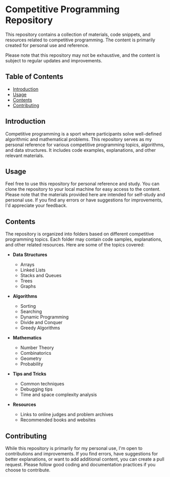 # Competitive Programming Repository

This repository contains a collection of materials, code snippets, and resources related to competitive programming. The content is primarily created for personal use and reference. 

Please note that this repository may not be exhaustive, and the content is subject to regular updates and improvements.

## Table of Contents

- [Introduction](#introduction)
- [Usage](#usage)
- [Contents](#contents)
- [Contributing](#contributing)

## Introduction

Competitive programming is a sport where participants solve well-defined algorithmic and mathematical problems. This repository serves as my personal reference for various competitive programming topics, algorithms, and data structures. It includes code examples, explanations, and other relevant materials.

## Usage

Feel free to use this repository for personal reference and study. You can clone the repository to your local machine for easy access to the content. Please note that the materials provided here are intended for self-study and personal use. If you find any errors or have suggestions for improvements, I'd appreciate your feedback.

## Contents

The repository is organized into folders based on different competitive programming topics. Each folder may contain code samples, explanations, and other related resources. Here are some of the topics covered:

- **Data Structures**
    - Arrays
    - Linked Lists
    - Stacks and Queues
    - Trees
    - Graphs

- **Algorithms**
    - Sorting
    - Searching
    - Dynamic Programming
    - Divide and Conquer
    - Greedy Algorithms

- **Mathematics**
    - Number Theory
    - Combinatorics
    - Geometry
    - Probability

- **Tips and Tricks**
    - Common techniques
    - Debugging tips
    - Time and space complexity analysis

- **Resources**
    - Links to online judges and problem archives
    - Recommended books and websites

## Contributing

While this repository is primarily for my personal use, I'm open to contributions and improvements. If you find errors, have suggestions for better explanations, or want to add additional content, you can create a pull request. Please follow good coding and documentation practices if you choose to contribute.

